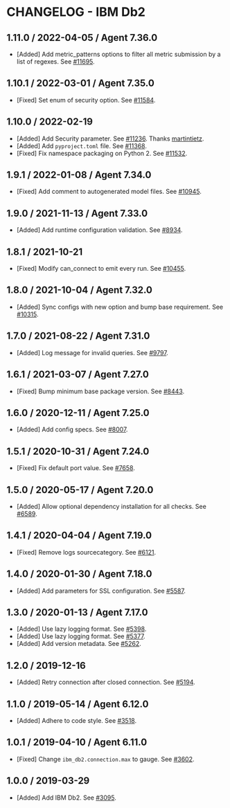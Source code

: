 # CHANGELOG - IBM Db2

## 1.11.0 / 2022-04-05 / Agent 7.36.0

* [Added] Add metric_patterns options to filter all metric submission by a list of regexes. See [#11695](https://github.com/DataDog/integrations-core/pull/11695).

## 1.10.1 / 2022-03-01 / Agent 7.35.0

* [Fixed] Set enum of security option. See [#11584](https://github.com/DataDog/integrations-core/pull/11584).

## 1.10.0 / 2022-02-19

* [Added] Add Security parameter. See [#11236](https://github.com/DataDog/integrations-core/pull/11236). Thanks [martintietz](https://github.com/martintietz).
* [Added] Add `pyproject.toml` file. See [#11368](https://github.com/DataDog/integrations-core/pull/11368).
* [Fixed] Fix namespace packaging on Python 2. See [#11532](https://github.com/DataDog/integrations-core/pull/11532).

## 1.9.1 / 2022-01-08 / Agent 7.34.0

* [Fixed] Add comment to autogenerated model files. See [#10945](https://github.com/DataDog/integrations-core/pull/10945).

## 1.9.0 / 2021-11-13 / Agent 7.33.0

* [Added] Add runtime configuration validation. See [#8934](https://github.com/DataDog/integrations-core/pull/8934).

## 1.8.1 / 2021-10-21

* [Fixed] Modify can_connect to emit every run. See [#10455](https://github.com/DataDog/integrations-core/pull/10455).

## 1.8.0 / 2021-10-04 / Agent 7.32.0

* [Added] Sync configs with new option and bump base requirement. See [#10315](https://github.com/DataDog/integrations-core/pull/10315).

## 1.7.0 / 2021-08-22 / Agent 7.31.0

* [Added] Log message for invalid queries. See [#9797](https://github.com/DataDog/integrations-core/pull/9797).

## 1.6.1 / 2021-03-07 / Agent 7.27.0

* [Fixed] Bump minimum base package version. See [#8443](https://github.com/DataDog/integrations-core/pull/8443).

## 1.6.0 / 2020-12-11 / Agent 7.25.0

* [Added] Add config specs. See [#8007](https://github.com/DataDog/integrations-core/pull/8007).

## 1.5.1 / 2020-10-31 / Agent 7.24.0

* [Fixed] Fix default port value. See [#7658](https://github.com/DataDog/integrations-core/pull/7658).

## 1.5.0 / 2020-05-17 / Agent 7.20.0

* [Added] Allow optional dependency installation for all checks. See [#6589](https://github.com/DataDog/integrations-core/pull/6589).

## 1.4.1 / 2020-04-04 / Agent 7.19.0

* [Fixed] Remove logs sourcecategory. See [#6121](https://github.com/DataDog/integrations-core/pull/6121).

## 1.4.0 / 2020-01-30 / Agent 7.18.0

* [Added] Add parameters for SSL configuration. See [#5587](https://github.com/DataDog/integrations-core/pull/5587).

## 1.3.0 / 2020-01-13 / Agent 7.17.0

* [Added] Use lazy logging format. See [#5398](https://github.com/DataDog/integrations-core/pull/5398).
* [Added] Use lazy logging format. See [#5377](https://github.com/DataDog/integrations-core/pull/5377).
* [Added] Add version metadata. See [#5262](https://github.com/DataDog/integrations-core/pull/5262).

## 1.2.0 / 2019-12-16

* [Added] Retry connection after closed connection. See [#5194](https://github.com/DataDog/integrations-core/pull/5194).

## 1.1.0 / 2019-05-14 / Agent 6.12.0

* [Added] Adhere to code style. See [#3518](https://github.com/DataDog/integrations-core/pull/3518).

## 1.0.1 / 2019-04-10 / Agent 6.11.0

* [Fixed] Change `ibm_db2.connection.max` to gauge. See [#3602](https://github.com/DataDog/integrations-core/pull/3602).

## 1.0.0 / 2019-03-29

* [Added] Add IBM Db2. See [#3095](https://github.com/DataDog/integrations-core/pull/3095).

